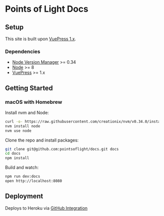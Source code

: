 # Points of Light Docs

## Setup

This site is built upon [VuePress 1.x](https://v1.vuepress.vuejs.org).

### Dependencies

* [Node Version Manager](https://github.com/creationix/nvm) >= 0.34
* [Node](https://nodejs.org) >= 8
* [VuePress](https://v1.vuepress.vuejs.org) >= 1.x

## Getting Started

### macOS with Homebrew

Install nvm and Node:

```bash
curl -o- https://raw.githubusercontent.com/creationix/nvm/v0.34.0/install.sh | bash
nvm install node
nvm use node
```

Clone the repo and install packages:

```bash
git clone git@github.com:pointsoflight/docs.git docs
cd docs
npm install
```

Build and watch:

```bash
npm run dev:docs
open http://localhost:8080
```

## Deployment

Deploys to Heroku via [GitHub Integration](https://devcenter.heroku.com/articles/github-integration)
